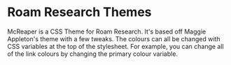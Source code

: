 # Roam Research Themes
McReaper is a CSS Theme for Roam Research. It's based off Maggie Appleton's theme with a few tweaks.
The colours can all be changed with CSS variables at the top of the stylesheet. For example, you can change all of the link colours by changing the primary colour variable.
